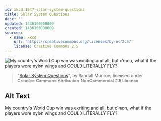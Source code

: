 ```yaml
---
id: xkcd.1547-solar-system-questions
title: Solar System Questions
desc: ''
updated: 1436166000000
created: 1436166000000
sources:
  - name: xkcd
    url: 'https://creativecommons.org/licenses/by-nc/2.5/'
    license: Creative Commons 2.5
---
```

![My country's World Cup win was exciting and all, but c'mon, what if the players wore nylon wings and COULD LITERALLY FLY?](https://imgs.xkcd.com/comics/solar_system_questions.png)
> "[Solar System Questions](https://xkcd.com/1547/)", by Randall Munroe, licensed under Creative Commons Attribution-NonCommercial 2.5 License

## Alt Text
My country's World Cup win was exciting and all, but c'mon, what if the players wore nylon wings and COULD LITERALLY FLY?
